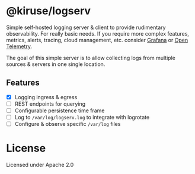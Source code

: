 # @kiruse/logserv
Simple self-hosted logging server & client to provide rudimentary observability. For really basic needs. If you require more complex features, metrics, alerts, tracing, cloud management, etc. consider [Grafana](https://grafana.com/) or [Open Telemetry](https://opentelemetry.io/).

The goal of this simple server is to allow collecting logs from multiple sources & servers in one single location.

## Features
- [x] Logging ingress & egress
- [ ] REST endpoints for querying
- [ ] Configurable persistence time frame
- [ ] Log to `/var/log/logserv.log` to integrate with logrotate
- [ ] Configure & observe specific `/var/log` files

# License
Licensed under Apache 2.0
